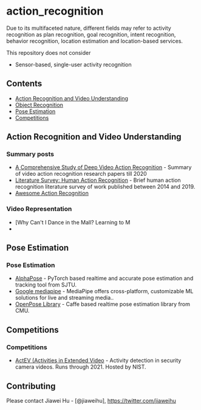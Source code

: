 # action_recognition

Due to its multifaceted nature, different fields may refer to activity recognition as plan recognition, goal recognition, intent recognition, behavior recognition, location estimation and location-based services.

This repository does not consider
-  Sensor-based, single-user activity recognition


## Contents
 - [Action Recognition and Video Understanding](#action-recognition-and-video-understanding)
 - [Object Recognition](#object-recognition)
 - [Pose Estimation](#pose-estimation)
 - [Competitions](#competitions)

## Action Recognition and Video Understanding

### Summary posts
* [A Comprehensive Study of Deep Video Action Recognition](https://arxiv.org/abs/2012.06567) - Summary of video action recognition research papers till 2020
* [Literature Survey: Human Action Recognition](https://towardsdatascience.com/literature-survey-human-action-recognition-cc7c3818a99a) - Brief human action recognition literature survey of work published between 2014 and 2019.
* [Awesome Action Recognition](https://github.com/jinwchoi/awesome-action-recognition#pose-estimation)


### Video Representation
* [Why Can't I Dance in the Mall? Learning to M
* 



## Pose Estimation

### Pose Estimation
* [AlphaPose](https://github.com/MVIG-SJTU/AlphaPose) - PyTorch based realtime and accurate pose estimation and tracking tool from SJTU.
* [Google mediapipe](https://google.github.io/mediapipe/) - MediaPipe offers cross-platform, customizable ML solutions for live and streaming media..
* [OpenPose Library](https://github.com/CMU-Perceptual-Computing-Lab/openpose) - Caffe based realtime pose estimation library from CMU.

## Competitions

### Competitions
* [ActEV (Activities in Extended Video](https://actev.nist.gov/sdl) - Activity detection in security camera videos. Runs through 2021. Hosted by NIST.

## Contributing
Please contact Jiawei Hu - [@jiaweihu], https://twitter.com/jiaweihu

